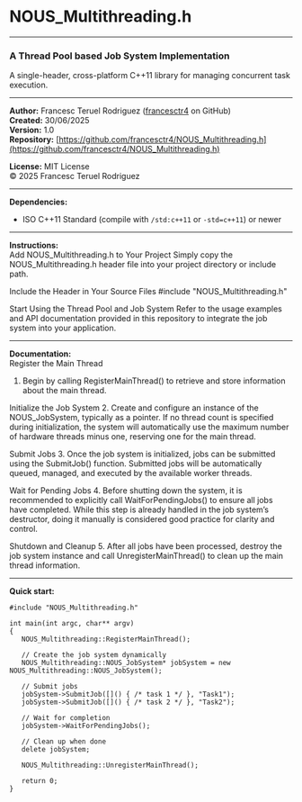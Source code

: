 # NOUS_Multithreading.h

---

### A Thread Pool based Job System Implementation

A single-header, cross-platform C++11 library for managing concurrent task execution.

---

**Author:** Francesc Teruel Rodriguez ([francesctr4](https://github.com/francesctr4) on GitHub)  
**Created:** 30/06/2025  
**Version:** 1.0  
**Repository:** [https://github.com/francesctr4/NOUS_Multithreading.h](https://github.com/francesctr4/NOUS_Multithreading.h)  

**License:** MIT License  
© 2025 Francesc Teruel Rodriguez

---

**Dependencies:**  
- ISO C++11 Standard (compile with `/std:c++11` or `-std=c++11`) or newer

---

**Instructions:**  
Add NOUS_Multithreading.h to Your Project
Simply copy the NOUS_Multithreading.h header file into your project directory or include path.

Include the Header in Your Source Files
#include "NOUS_Multithreading.h"

Start Using the Thread Pool and Job System
Refer to the usage examples and API documentation provided in this repository to integrate the job system into your application.

---

**Documentation:**  
Register the Main Thread
1. Begin by calling RegisterMainThread() to retrieve and store information about the main thread.
   
Initialize the Job System
2. Create and configure an instance of the NOUS_JobSystem, typically as a pointer. If no thread count is specified during initialization, the system will automatically use the maximum number of hardware threads minus one, reserving one for the main thread.
   
Submit Jobs
3. Once the job system is initialized, jobs can be submitted using the SubmitJob() function. Submitted jobs will be automatically queued, managed, and executed by the available worker threads.

Wait for Pending Jobs
4. Before shutting down the system, it is recommended to explicitly call WaitForPendingJobs() to ensure all jobs have completed. While this step is already handled in the job system’s destructor, doing it manually is considered good practice for clarity and control.

Shutdown and Cleanup
5. After all jobs have been processed, destroy the job system instance and call UnregisterMainThread() to clean up the main thread information.

---

**Quick start:**  
```
#include "NOUS_Multithreading.h"

int main(int argc, char** argv)
{
   NOUS_Multithreading::RegisterMainThread();
   
   // Create the job system dynamically
   NOUS_Multithreading::NOUS_JobSystem* jobSystem = new NOUS_Multithreading::NOUS_JobSystem();
   
   // Submit jobs
   jobSystem->SubmitJob([]() { /* task 1 */ }, "Task1");
   jobSystem->SubmitJob([]() { /* task 2 */ }, "Task2");
   
   // Wait for completion
   jobSystem->WaitForPendingJobs();
   
   // Clean up when done
   delete jobSystem;

   NOUS_Multithreading::UnregisterMainThread();
   
   return 0;
}
```
